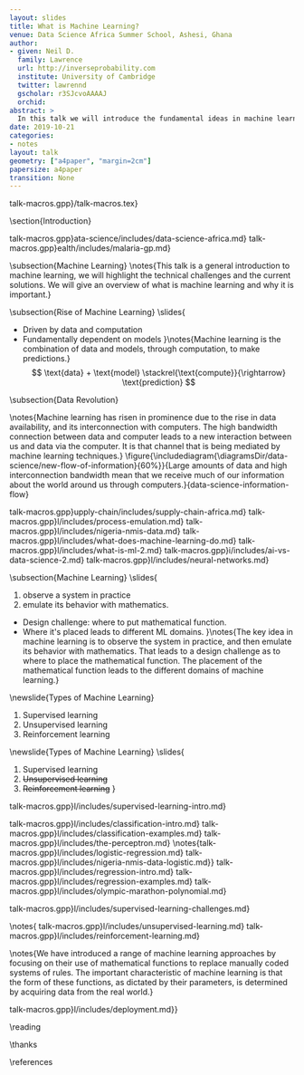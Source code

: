 ```yaml
---
layout: slides
title: What is Machine Learning?
venue: Data Science Africa Summer School, Ashesi, Ghana
author:
- given: Neil D.
  family: Lawrence
  url: http://inverseprobability.com
  institute: University of Cambridge
  twitter: lawrennd
  gscholar: r3SJcvoAAAAJ
  orchid: 
abstract: >
  In this talk we will introduce the fundamental ideas in machine learning. We'll develop our exposition around the ideas of prediction function and the objective function. We don't so much focus on the derivation of particular algorithms, but more the general principles involved to give an idea of the machine learning *landscape*.
date: 2019-10-21
categories:
- notes
layout: talk
geometry: ["a4paper", "margin=2cm"]
papersize: a4paper
transition: None
---
```


talk-macros.gpp}/talk-macros.tex}

\section{Introduction}

talk-macros.gpp}ata-science/includes/data-science-africa.md}
talk-macros.gpp}ealth/includes/malaria-gp.md}

\subsection{Machine Learning}
\notes{This talk is a general introduction to machine learning, we will highlight the technical challenges and the current solutions. We will give an overview of what is machine learning and why it is important.}

\subsection{Rise of Machine Learning}
\slides{
* Driven by data and computation
* Fundamentally dependent on models
}\notes{Machine learning is the combination of data and models, through computation, to make predictions.}
$$
\text{data} + \text{model} \stackrel{\text{compute}}{\rightarrow} \text{prediction}
$$

\subsection{Data Revolution}

\notes{Machine learning has risen in prominence due to the rise in data availability, and its interconnection with computers. The high bandwidth connection between data and computer leads to a new interaction between us and data via the computer. It is that channel that is being mediated by machine learning techniques.}
\figure{\includediagram{\diagramsDir/data-science/new-flow-of-information}{60%}}{Large amounts of data and high interconnection bandwidth mean that we receive much of our information about the world around us through computers.}{data-science-information-flow}

talk-macros.gpp}upply-chain/includes/supply-chain-africa.md}
talk-macros.gpp}l/includes/process-emulation.md}
talk-macros.gpp}l/includes/nigeria-nmis-data.md}
talk-macros.gpp}l/includes/what-does-machine-learning-do.md}
talk-macros.gpp}l/includes/what-is-ml-2.md}
talk-macros.gpp}i/includes/ai-vs-data-science-2.md}
talk-macros.gpp}l/includes/neural-networks.md}

\subsection{Machine Learning}
\slides{
1. observe a system in practice
2. emulate its behavior with mathematics.

* Design challenge: where to put mathematical function.
* Where it's placed leads to different ML domains.
}\notes{The key idea in machine learning is to observe the system in practice, and then emulate its behavior with mathematics. That leads to a design challenge as to where to place the mathematical function. The placement of the mathematical function leads to the different domains of machine learning.}

\newslide{Types of Machine Learning}

1. Supervised learning
2. Unsupervised learning
3. Reinforcement learning

\newslide{Types of Machine Learning}
\slides{
1. Supervised learning
2. <s>Unsupervised learning</s>
3. <s>Reinforcement learning</s>
}


talk-macros.gpp}l/includes/supervised-learning-intro.md}

talk-macros.gpp}l/includes/classification-intro.md}
talk-macros.gpp}l/includes/classification-examples.md}
talk-macros.gpp}l/includes/the-perceptron.md}
\notes{talk-macros.gpp}l/includes/logistic-regression.md}
talk-macros.gpp}l/includes/nigeria-nmis-data-logistic.md}}
talk-macros.gpp}l/includes/regression-intro.md}
talk-macros.gpp}l/includes/regression-examples.md}
talk-macros.gpp}l/includes/olympic-marathon-polynomial.md}

talk-macros.gpp}l/includes/supervised-learning-challenges.md}

<!-- Leave unsupervised and reinforcement learning in the notes -->
\notes{
talk-macros.gpp}l/includes/unsupervised-learning.md}
talk-macros.gpp}l/includes/reinforcement-learning.md}

\notes{We have introduced a range of machine learning approaches by focusing on their use of mathematical functions to replace manually coded systems of rules. The important characteristic of machine learning is that the form of these functions, as dictated by their parameters, is determined by acquiring data from the real world.}


talk-macros.gpp}l/includes/deployment.md}}

\reading

\thanks

\references
